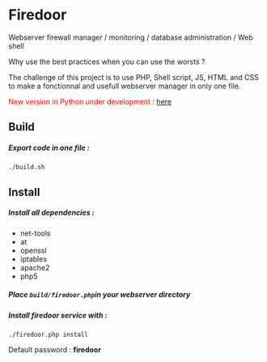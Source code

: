 # Firedoor
Webserver firewall manager / monitoring / database administration / Web shell


Why use the best practices when you can use the worsts ?

The challenge of this project is to use PHP, Shell script, JS, HTML and CSS to make a fonctionnal and usefull webserver manager in only one file.


<span style="color:red">New version in Python under development</span> : [here](https://github.com/sellan/Firedoor/tree/dev)


## Build
##### Export code in one file :

```
./build.sh
```

## Install

##### Install all dependencies :

* net-tools
* at
* openssl
* iptables
* apache2
* php5

##### Place ```build/firedoor.php```in your webserver directory

##### Install firedoor service with :

```
./firedoor.php install
```

Default password : **firedoor**
